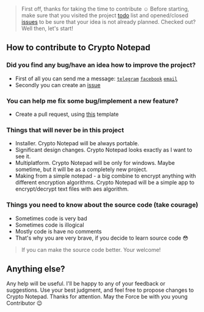 > First off, thanks for taking the time to contribute :relaxed:
Before starting, make sure that you visited the project [todo](https://github.com/Sigmanor/Crypto-Notepad/wiki/TODO) list and opened/closed [issues](https://github.com/Sigmanor/Crypto-Notepad/issues) to be sure that your idea is not already planned. Checked out? Well then, let's start!

## How to contribute to Crypto Notepad

### Did you find any bug/have an idea how to improve the project?
* First of all you can send me a message: [`telegram`](https://t.me/Sigmanor) [`facebook`](https://www.fb.com/SlGMANOR) [`email`](mailto:sigmanor@pm.me)
* Secondly you can create an [issue](https://github.com/Sigmanor/Crypto-Notepad/issues/new/choose)

###  You can help me fix some bug/implement a new feature?
* Create a pull request, using [this](https://github.com/Sigmanor/Crypto-Notepad/blob/master/PULL_REQUEST_TEMPLATE.md) template

### Things that will never be in this project
* Installer. Crypto Notepad will be always portable.
* Significant design changes. Crypto Notepad looks exactly as I want to see it.
* Multiplatform. Crypto Notepad will be only for windows. Maybe sometime, but it will be as a completely new project.
* Making from a simple notepad - a big combine to encrypt anything with different encryption algorithms. Crypto Notepad will be a simple app to encrypt/decrypt text files with aes algorithm.

### Things you need to know about the source code (take courage)
* Sometimes code is very bad
* Sometimes code is illogical
* Mostly code is have no comments
* That's why you are very brave, if you decide to learn source code :flushed:
> If you can make the source code better. Your welcome!

## Anything else?
Any help will be useful. I'll be happy to any of your feedback or suggestions. Use your best judgment, and feel free to propose changes to Crypto Notepad. Thanks for attention. May the Force be with you young Contributor :wink:

